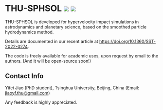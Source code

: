 # THU-SPHSOL <img src="https://img.shields.io/badge/version-v1.4-brightgreen"> <img src="https://img.shields.io/badge/platform-linux--64-blue">
<!-- <img src="https://github.com/jiaoyf16/THU-SPHSOL/blob/main/Doc/mylogo.png" width="600px"> -->
THU-SPHSOL is developed for hypervelocity impact simulations in astrodynamics and planetary science, based on the smoothed particle hydrodynamics method.

Details are documented in our recent article at https://doi.org/10.1360/SST-2022-0274.

The code is freely available for academic uses, upon request by email to the authors. (And it will be open-source soon!)

## Contact Info
Yifei Jiao (PhD student), Tsinghua University, Beijing, China (Email: jiaoyf.thu@gmail.com)

Any feedback is highly appreciated.
